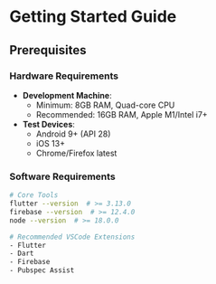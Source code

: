 # Getting Started Guide

## Prerequisites

### Hardware Requirements

- **Development Machine**:
  - Minimum: 8GB RAM, Quad-core CPU
  - Recommended: 16GB RAM, Apple M1/Intel i7+
- **Test Devices**:
  - Android 9+ (API 28)
  - iOS 13+
  - Chrome/Firefox latest

### Software Requirements

```bash
# Core Tools
flutter --version  # >= 3.13.0
firebase --version  # >= 12.4.0
node --version  # >= 18.0.0

# Recommended VSCode Extensions
- Flutter
- Dart
- Firebase
- Pubspec Assist
```
